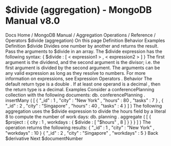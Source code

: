 # $divide (aggregation) - MongoDB Manual v8.0


Docs Home / MongoDB Manual / Aggregation Operations / Reference / Operators $divide (aggregation) On this page Definition Behavior Examples Definition $divide Divides one number by another and returns the result. Pass the
arguments to $divide in an array. The $divide expression has the following syntax: { $divide : [ < expression1 > , < expression2 > ] } The first argument is the dividend, and the second argument is the
divisor; i.e. the first argument is divided by the second argument. The arguments can be any valid expression as long as they resolve to numbers. For
more information on expressions, see Expression Operators . Behavior The default return type is a double . If at least
one operand is a decimal , then the return
type is a decimal. Examples Consider a conferencePlanning collection with the following documents: db. conferencePlanning . insertMany ( [ { "_id" : 1 , "city" : "New York" , "hours" : 80 , "tasks" : 7 } , { "_id" : 2 , "city" : "Singapore" , "hours" : 40 , "tasks" : 4 } ] ) The following aggregation uses the $divide expression to
divide the hours field by a literal 8 to compute the number of
work days: db. planning . aggregate ( [ { $project : { city : 1 , workdays : { $divide : [ "$hours" , 8 ] } } } ] ) The operation returns the following results: { "_id" : 1 , "city" : "New York" , "workdays" : 10 } { "_id" : 2 , "city" : "Singapore" , "workdays" : 5 } Back $derivative Next $documentNumber
